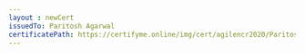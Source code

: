 ```yaml
--- 
layout : newCert 
issuedTo: Paritosh Agarwal 
certificatePath: https://certifyme.online/img/cert/agilencr2020/ParitoshAgarwal_a6171.png
--- 
```

